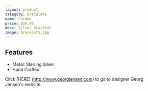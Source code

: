 ```yaml
---
layout: product
category: bracelets
name: Carmen
price: $59.99
desc: Silver bracelet
image: bracelet2.jpg
---
```


## Features

- Metal: Sterling Silver
- Hand Crafted

Click [HERE] (http://www.georgjensen.com) to go to designer Georg Jensen's website 